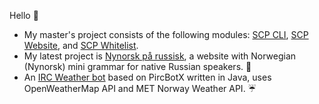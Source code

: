Hello :wave:
- My master's project consists of the following modules: [SCP CLI](https://github.com/dhis2designlab/scp-cli), [SCP Website](https://github.com/dhis2designlab/scp-website), and [SCP Whitelist](https://github.com/dhis2designlab/scp-whitelist).
- My latest project is [Nynorsk på russisk](https://github.com/goudbes/nynorskpaarussisk), a website with Norwegian (Nynorsk) mini grammar for native Russian speakers. :speech_balloon:
- An [IRC Weather bot](https://github.com/goudbes/babybot) based on PircBotX written in Java, uses OpenWeatherMap API and MET Norway Weather API. ☔
